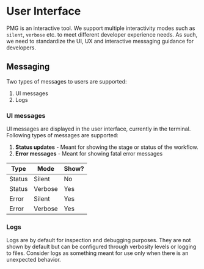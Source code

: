 # User Interface

PMG is an interactive tool. We support multiple interactivity modes such as `silent`, `verbose` etc. to meet different developer experience needs. As such, we need to standardize the UI, UX and interactive messaging guidance for developers.

## Messaging

Two types of messages to users are supported:

1. UI messages
2. Logs

### UI messages

UI messages are displayed in the user interface, currently in the terminal. Following types of messages are supported:

1. **Status updates** - Meant for showing the stage or status of the workflow.
2. **Error messages** - Meant for showing fatal error messages

| Type   | Mode    | Show? |
| ------ | ------- | ----- |
| Status | Silent  | No    |
| Status | Verbose | Yes   |
| Error  | Silent  | Yes   |
| Error  | Verbose | Yes   |

### Logs

Logs are by default for inspection and debugging purposes. They are not shown by default but can be configured through verbosity levels or logging to files. Consider logs as something meant for use only when there is an unexpected behavior.

